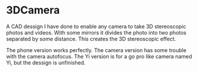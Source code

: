 # 3DCamera
A CAD dessign I have done to enable any camera to take 3D stereoscopic photos and videos.
With some mirrors it divides the photo into two photos separated by some distance. This creates the 3D stereoscopic effect.

The phone version works perfectly.
The camera version has some trouble with the camera autofocus.
The Yi version is for a go pro like camera named Yi, but the dessign is unfinished.

